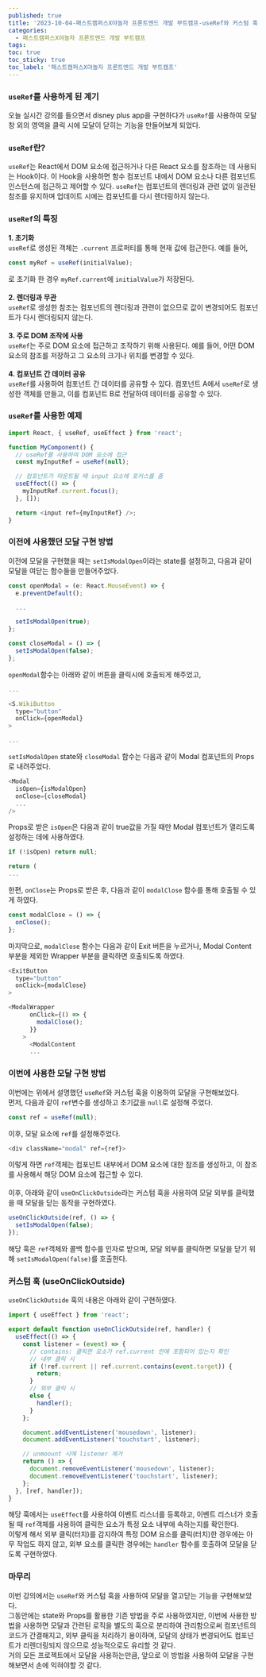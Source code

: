 ```yaml
---
published: true
title: '2023-10-04-패스트캠퍼스X야놀자 프론트엔드 개발 부트캠프-useRef와 커스텀 훅 사용기'
categories:
  - 패스트캠퍼스X야놀자 프론트엔드 개발 부트캠프
tags:
toc: true
toc_sticky: true
toc_label: '패스트캠퍼스X야놀자 프론트엔드 개발 부트캠프'
---
```


### `useRef`를 사용하게 된 계기

오늘 실시간 강의를 들으면서 disney plus app을 구현하다가 `useRef`를 사용하여 모달창 외의 영역을 클릭 시에 모달이 닫히는 기능을 만들어보게 되었다.

### `useRef`란?

`useRef`는 React에서 DOM 요소에 접근하거나 다른 React 요소를 참조하는 데 사용되는 Hook이다. 이 Hook을 사용하면 함수 컴포넌트 내에서 DOM 요소나 다른 컴포넌트 인스턴스에 접근하고 제어할 수 있다. `useRef`는 컴포넌트의 렌더링과 관련 없이 일관된 참조를 유지하며 업데이트 시에는 컴포넌트를 다시 렌더링하지 않는다.

### `useRef`의 특징

**1. 초기화**  
`useRef`로 생성된 객체는 `.current` 프로퍼티를 통해 현재 값에 접근한다. 예를 들어,

```javascript
const myRef = useRef(initialValue);
```

로 초기화 한 경우 `myRef.current`에 `initialValue`가 저장된다.
<br />
<br />
**2. 렌더링과 무관**  
`useRef`로 생성한 참조는 컴포넌트의 렌더링과 관련이 없으므로 값이 변경되어도 컴포넌트가 다시 렌더링되지 않는다.
<br />
<br />
**3. 주로 DOM 조작에 사용**  
`useRef`는 주로 DOM 요소에 접근하고 조작하기 위해 사용된다. 예를 들어, 어떤 DOM 요소의 참조를 저장하고 그 요소의 크기나 위치를 변경할 수 있다.
<br />
<br />
**4. 컴포넌트 간 데이터 공유**  
`useRef`를 사용하여 컴포넌트 간 데이터를 공유할 수 있다. 컴포넌트 A에서 `useRef`로 생성한 객체를 만들고, 이를 컴포넌트 B로 전달하여 데이터를 공유할 수 있다.

### `useRef`를 사용한 예제

```javascript
import React, { useRef, useEffect } from 'react';

function MyComponent() {
  // useRef를 사용하여 DOM 요소에 접근
  const myInputRef = useRef(null);

  // 컴포넌트가 마운트될 때 input 요소에 포커스를 줌
  useEffect(() => {
    myInputRef.current.focus();
  }, []);

  return <input ref={myInputRef} />;
}
```

### 이전에 사용했던 모달 구현 방법

이전에 모달을 구현했을 때는 `setIsModalOpen`이라는 state를 설정하고, 다음과 같이 모달을 여닫는 함수들을 만들어주었다.

```javascript
const openModal = (e: React.MouseEvent) => {
  e.preventDefault();

  ...

  setIsModalOpen(true);
};

const closeModal = () => {
  setIsModalOpen(false);
};
```

`openModal`함수는 아래와 같이 버튼을 클릭시에 호출되게 해주었고,

```javascript
...

<S.WikiButton
  type="button"
  onClick={openModal}
>

...
```

`setIsModalOpen` state와 `closeModal` 함수는 다음과 같이 Modal 컴포넌트의 Props로 내려주었다.

```javascript
<Modal
  isOpen={isModalOpen}
  onClose={closeModal}
  ...
/>
```

Props로 받은 `isOpen`은 다음과 같이 true값을 가질 때만 Modal 컴포넌트가 열리도록 설정하는 데에 사용하였다.

```javascript
if (!isOpen) return null;

return (
...
```

한편, `onClose`는 Props로 받은 후, 다음과 같이 `modalClose` 함수를 통해 호출될 수 있게 하였다.

```javascript
const modalClose = () => {
  onClose();
};
```

마지막으로, `modalClose` 함수는 다음과 같이 Exit 버튼을 누르거나, Modal Content 부분을 제외한 Wrapper 부분을 클릭하면 호출되도록 하였다.

```javascript
<ExitButton
  type="button"
  onClick={modalClose}
>
```

```javascript
<ModalWrapper
      onClick={() => {
        modalClose();
      }}
    >
      <ModalContent
      ...
```

### 이번에 사용한 모달 구현 방법

이번에는 위에서 설명했던 `useRef`와 커스텀 훅을 이용하여 모달을 구현해보았다.  
먼저, 다음과 같이 `ref`변수를 생성하고 초기값을 `null`로 설정해 주었다.

```javascript
const ref = useRef(null);
```

이후, 모달 요소에 `ref`를 설정해주었다.

```javascript
<div className="modal" ref={ref}>
```

이렇게 하면 `ref`객체는 컴포넌트 내부에서 DOM 요소에 대한 참조를 생성하고, 이 참조를 사용해서 해당 DOM 요소에 접근할 수 있다.
<br />
<br />
이후, 아래와 같이 `useOnClickOutside`라는 커스텀 훅을 사용하여 모달 외부를 클릭했을 때 모달을 닫는 동작을 구현하였다.

```javascript
useOnClickOutside(ref, () => {
  setIsModalOpen(false);
});
```

해당 훅은 `ref`객체와 콜백 함수를 인자로 받으며, 모달 외부를 클릭하면 모달을 닫기 위해 `setIsModalOpen(false)`를 호출한다.

### 커스텀 훅 (useOnClickOutside)

`useOnClickOutside` 훅의 내용은 아래와 같이 구현하였다.

```javascript
import { useEffect } from 'react';

export default function useOnClickOutside(ref, handler) {
  useEffect(() => {
    const listener = (event) => {
      // contains: 클릭한 요소가 ref.current 안에 포함되어 있는지 확인
      // 내부 클릭 시
      if (!ref.current || ref.current.contains(event.target)) {
        return;
      }
      // 외부 클릭 시
      else {
        handler();
      }
    };

    document.addEventListener('mousedown', listener);
    document.addEventListener('touchstart', listener);

    // unmoount 시에 listener 제거
    return () => {
      document.removeEventListener('mousedown', listener);
      document.removeEventListener('touchstart', listener);
    };
  }, [ref, handler]);
}
```

해당 훅에서는 `useEffect`를 사용하여 이벤트 리스너를 등록하고, 이벤트 리스너가 호출될 때 `ref`객체를 사용하여 클릭한 요소가 특정 요소 내부에 속하는지를 확인한다.  
이렇게 해서 외부 클릭(터치)를 감지하여 특정 DOM 요소를 클릭(터치)한 경우에는 아무 작업도 하지 않고, 외부 요소를 클릭한 경우에는 `handler` 함수를 호출하여 모달을 닫도록 구현하였다.

### 마무리

이번 강의에서는 `useRef`와 커스텀 훅을 사용하여 모달을 열고닫는 기능을 구현해보았다.  
그동안에는 state와 Props를 활용한 기존 방법을 주로 사용하였지만, 이번에 사용한 방법을 사용하면 모달과 간련된 로직을 별도의 훅으로 분리하여 관리함으로써 컴포넌트의 코드가 간결해지고, 외부 클릭을 처리하기 용이하며, 모달의 상태가 변경되어도 컴포넌트가 리렌더링되지 않으므로 성능적으로도 유리할 것 같다.  
거의 모든 프로젝트에서 모달을 사용하는만큼, 앞으로 이 방법을 사용하여 모달을 구현해보면서 손에 익혀야할 것 같다.
